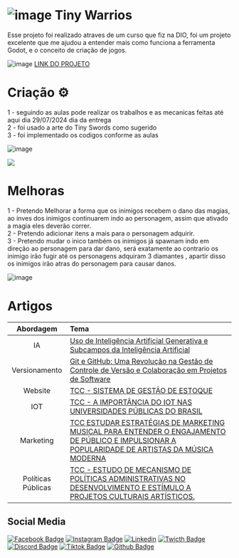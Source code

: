 # ![image](https://github.com/user-attachments/assets/18ecdbb4-f33a-4734-b48a-2ab2ff2fe5bb) Tiny Warrios
Esse projeto foi realizado atraves de um curso que fiz na DIO, foi um projeto excelente que me ajudou a entender mais como funciona a ferramenta Godot, e o conceito de criação de jogos.


![image](https://github.com/user-attachments/assets/b6d0b8df-2adf-4436-a2e5-a3066c6b31d5)
[LINK DO PROJETO](https://drive.google.com/drive/folders/1mH2IEOpZqOnCj5rL-fB4Nzaba9-9-uS8?usp=drive_link)


# Criação ⚙️
1 - seguindo as aulas pode realizar os trabalhos e as mecanicas feitas até aqui dia 29/07/2024 dia da entrega</br>
2 - foi usado a arte do Tiny Swords como sugerido</br>
3 - foi implementado os codigos conforme as aulas </br>

![image](https://github.com/user-attachments/assets/c9ab82e1-9772-48aa-ab6e-12747c71d5d5)

<img src="https://img.itch.zone/aW1nLzEwNDgzNjUzLmdpZg==/original/00Nbow.gif" loading="lazy">

# Melhoras

1 - Pretendo Melhorar a forma que os inimigos recebem o dano das magias, ao inves dos inimigos continuarem indo ao personagem, assim que ativado a magia eles deverão correr.</br>
2 - Pretendo adicionar itens a mais para o personagem adquirir.</br>
3 - Pretendo mudar o inico também os inimigos já spawnam indo em direção ao personagem para dar dano, será exatamente ao contrario os inimigo irão fugir até os personagens adquiram 3 diamantes , apartir disso os inimigos irão atras do personagem para causar danos.</br>    


![image](https://github.com/user-attachments/assets/a4856002-c061-4eae-afa2-6c78da369c39)

# Artigos
|Abordagem| Tema |
| :---: | :--- |
|IA | [Uso de Inteligência Artificial Generativa e Subcampos da Inteligência Artificial](https://web.dio.me/articles/uso-de-inteligencia-artificial-generativa-e-subcampos-da-inteligencia-artificial?back=%2Farticles&page=1&order=oldest)|
|Versionamento | [Git e GitHub: Uma Revolução na Gestão de Controle de Versão e Colaboração em Projetos de Software](https://web.dio.me/articles/git-e-github-uma-revolucao-na-gestao-de-controle-de-versao-e-colaboracao-em-projetos-de-software?back=%2Farticles&page=1&order=oldest)|
| Website | [TCC - SISTEMA DE GESTÃO DE ESTOQUE](https://drive.google.com/file/d/1S0DZXFBBRxz5RBClipry3m09z6Ulmg2I/view?usp=drive_link)  |
| IOT  | [TCC - A IMPORTÂNCIA DO IOT NAS UNIVERSIDADES PÚBLICAS DO BRASIL](https://drive.google.com/file/d/11NZd7e0KB0SjfEnLEDpeBa8KHZuvzr_E/view?usp=drive_link)|
| Marketing  | [TCC ESTUDAR ESTRATÉGIAS DE MARKETING MUSICAL PARA ENTENDER O ENGAJAMENTO DE PÚBLICO E IMPULSIONAR A POPULARIDADE DE ARTISTAS DA MÚSICA MODERNA](https://drive.google.com/file/d/1CHjDgAjMuxrMu9f_dHNLbY0wETFfasxA/view?usp=drive_link)|
| Políticas Públicas  | [TCC - ESTUDO DE MECANISMO DE POLÍTICAS ADMINISTRATIVAS NO DESENVOLVIMENTO E ESTÍMULO A PROJETOS CULTURAIS ARTÍSTICOS.](https://drive.google.com/file/d/1O7dRXKCvKa3BowKCxDbje8H8cgnfNTfZ/view?usp=drive_link)

## Social Media 
[![Facebook Badge](https://img.shields.io/badge/Facebook-1877F2?style=for-the-badge&logo=facebook&logoColor=white)](https://www.facebook.com/darlon.paradgma/)
[![Instagram Badge](https://img.shields.io/badge/Instagram-E4405F?style=for-the-badge&logo=instagram&logoColor=white)](https://www.instagram.com/paradgma_rapstar/)
[![Linkedin](    https://img.shields.io/badge/LinkedIn-0077B5?style=for-the-badge&logo=linkedin&logoColor=white)](https://www.linkedin.com/in/darlon-queiroz-paradgma-12097713b/)
[![Twicth Badge](https://img.shields.io/badge/Twitch-9146FF?style=for-the-badge&logo=twitch&logoColor=white)](https://www.twitch.tv/paradgma_rapstar)
[![Discord Badge](https://img.shields.io/badge/Discord-7289DA?style=for-the-badge&logo=discord&logoColor=white)](darlon5247)
[![Tiktok Badge](https://img.shields.io/badge/TikTok-000000?style=for-the-badge&logo=tiktok&logoColor=white)](https://www.twitch.tv/paradgma_rapstar)
[![Github Badge](https://img.shields.io/badge/GitHub-100000?style=for-the-badge&logo=github&logoColor=white)](https://github.com/darlonqueiroz)</br>


